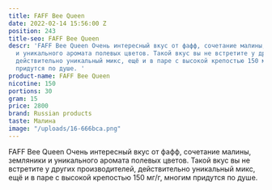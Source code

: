 ```yaml
---
title: FAFF Bee Queen
date: 2022-02-14 15:56:00 Z
position: 243
title-seo: FAFF Bee Queen
descr: 'FAFF Bee Queen Очень интересный вкус от фафф, сочетание малины, земляники
  и уникального аромата полевых цветов. Такой вкус вы не встретите у других производителей,
  действительно уникальный микс, ещё и в паре с высокой крепостью 150 мг/г, многим
  придутся по душе. '
product-name: FAFF Bee Queen
nicotine: 150
portions: 30
gram: 15
price: 2800
brand: Russian products
taste: Малина
image: "/uploads/16-666bca.png"
---
```


FAFF Bee Queen Очень интересный вкус от фафф, сочетание малины, земляники и уникального аромата полевых цветов. Такой вкус вы не встретите у других производителей, действительно уникальный микс, ещё и в паре с высокой крепостью 150 мг/г, многим придутся по душе. 